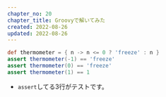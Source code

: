 ```yaml
---
chapter_no: 20
chapter_title: Groovyで解いてみた
created: 2022-08-26
updated: 2022-08-26
---
```

```:thermometer_to_measure_water_temperature.groovy
def thermometer = { n -> n <= 0 ? 'freeze' : n } 
assert thermometer(-1) == 'freeze'
assert thermometer(0) == 'freeze'
assert thermometer(1) == 1
```
- `assert`してる3行がテストです。